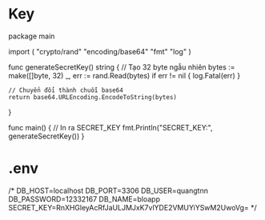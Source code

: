 # Key
package main

import (
	"crypto/rand"
	"encoding/base64"
	"fmt"
	"log"
)

func generateSecretKey() string {
	// Tạo 32 byte ngẫu nhiên
	bytes := make([]byte, 32)
	_, err := rand.Read(bytes)
	if err != nil {
		log.Fatal(err)
	}

	// Chuyển đổi thành chuỗi base64
	return base64.URLEncoding.EncodeToString(bytes)
}

func main() {
	// In ra SECRET_KEY
	fmt.Println("SECRET_KEY:", generateSecretKey())
}
# .env
/* DB_HOST=localhost
DB_PORT=3306
DB_USER=quangtnn
DB_PASSWORD=12332167
DB_NAME=bloapp
SECRET_KEY=RnXHGleyAcRfJaULJMJxK7vlYDE2VMUYiYSwM2UwoVg=
*/